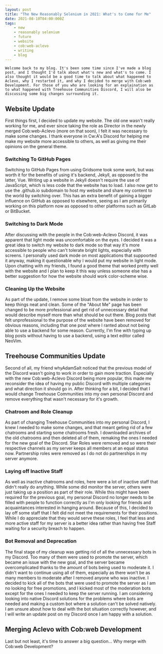 ```yaml
---
layout: post
title: "The New Reasonably Selenium in 2021: What's to Come for Me"
date: 2021-08-10T04:00:000Z
tags:
    - new
    - reasonably selenium
    - future
    - website
    - cob:web-aclevo
    - writing
    - blog
---
```

    Welcome back to my blog. It's been some time since I've made a blog post, and I thought I'd talk about what's new and what's to come. I also thought it would be a good time to talk about what happened to Aclevo, why I restarted it, and why I decided to merge with Cob:web Development. For those of you who are looking for an explaination as to what happened with Treehouse Communities Discord, I will also be discussing some big changes surrounding it.

## Website Update
First things first, I decided to update my website. The old one wasn't really working for me, and ever since taking the role as Director in the newly merged Cob:web-Aclevo (more on that soon), I felt it was necessary to make some changes. I thank everyone in Cw:A's Discord for helping me make my website more accessible to others, as well as giving me their opinions on the general theme.

### Switching To GitHub Pages
Switching to GitHub Pages from using Gridsome took some work, but was worth it for the benefits of using it's backend, Jekyll, as opposed to the latter, Vue. Writing up a website in Jekyll doesn't require the use of JavaScript, which is less code that the website has to load. I also now get to use the .github.io subdomain to host my website and share my content to the world by switching over. This has an extra benefit of gaining a bigger influence on GitHub as opposed to elsewhere, seeing as I am primarily working on this platform now as opposed to other platforms such as GitLab or BitBucket.

### Switching to Dark Mode
After discussing with the people in the Cob:web-Aclevo Discord, it was apparent that light mode was uncomfortable on the eyes. I decided it was a great idea to switch my website to dark mode so that way it's more accessible to people who can't tolerate bright lights, especially with screens. I personally used dark mode on most applications that suppoorted it anyway, making it questionable why I would put my website in light mode. Upon chatting with my friends, I found a good theme that worked pretty well with the website and I plan to keep it this way unless someone else has a better suggestion for how the website should work color-scheme wise.

### Cleaning Up the Website
As part of the update, I remove some bloat from the website in order to keep things neat and clean. Some of the "About Me" page has been changed to be more professional and get rid of unnecessary detail that would describe myself more than what should be out there. Blog posts that felt unprofessional to the purpose of the website have been removed for obvious reasons, including that one post where I ranted about not being able to use a backend for some reason. Currently, I'm fine with typing up blog posts without having to use a backend, using a text editor called NeoVim. 

## Treehouse Communities Update
Second of all, my friend whyAdamSalt noticed that the previous model of the Discord wasn't going to work in order to gain more traction. Especially with the new Cob:web-Aclevo Discord being more popular, this made me reconsider the idea of having my public Discord with multiple categories and what direction it should go in. After thinking for a bit, I decided that I would change Treehouse Communities into my own personal Discord and remove everything that wasn't necessary for it's growth.

### Chatroom and Role Cleanup
As part of changing Treehouse Communities into my personal Discord, I knew I needed to make some changes, and that meant geting rid of a few chatrooms and starting some chatrooms fresh. I downloaded archives of the old chatrooms and then deleted all of them, remaking the ones I needed for the new goal of the Discord. Star Roles were removed and so were their respective channels as my server keeps all members at an equal status now. Partnership roles were removed as I do not do partnerships in my server anymore.

### Laying off Inactive Staff
As well as inactive chatrooms and roles, here were a lot of inactive staff that didn't really do anything. While some did monitor the server, others were just taking up a position as part of their role. While this might have been required for the previous goal, my personal Discord no longer needs to be filled with people to function correctly as I'm only looking for friends and acquaintances interested in hanging around. Because of this, I decided to lay off some staff that I felt did not meet the requirements for their positions. While I do appreciate that they would serve these roles, I feel that less and more active staff for my server is a better idea rather than having free Staff waiting for a security breach to happen.

### Bot Removal and Deprecation
The final stage of my cleanup was getting rid of all the unnecessary bots in my Discord. Too many of them were used to promote the server, which became an issue with the new goal, and the server became overcomplicated thanks to the amount of bots being used to moderate it. I didn't want to continue using all of them, especially as there won't be as many members to moderate after I removed anyone who was inactive. I decided to kick all of the bots that were used to promote the server as I am no looking for free promotions, and I kicked most of the moderation bots except for the ones I needed to keep the server running. I am considering looking into native Discord solutions for the problems where bots are needed and making a custom bot where a solution can't be solved natively. I am unsure about how to deal with the bot situation correctly however, and I will write an update post on my Discord once I am happy with a solution.

## Merging Aclevo with Cob:web Development
Last but not least, it's time to answer a big question... Why merge with Cob:web Development? 



